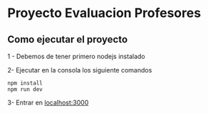 # Proyecto Evaluacion Profesores

## Como ejecutar el proyecto

1 - Debemos de tener primero nodejs instalado

2- Ejecutar en la consola los siguiente comandos

```shell
npm install
npm run dev
```

3- Entrar en [localhost:3000](http://localhost:3000)

